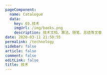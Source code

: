 ```yaml
---
pageComponent: 
  name: Catalogue
  data: 
    key: 03.技术
    imgUrl: /img/books.png
    description: 技术文档、算法、随笔、总结等文章
date: 2020-03-11 21:50:55
permalink: /technology
sidebar: false
article: false
comment: false
editLink: false
title: 技术
---
```

